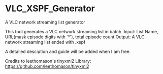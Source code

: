 # VLC_XSPF_Generator
A VLC network streaming list generator

This tool generates a VLC network streaming list in batch.
Input: List Name, URL(mask episode digits with '*'), total episode count
Output: A VLC network streaming list ended with .xspf

A detailed desciption and guide will be added when I am free.

Credits to leethomason's tinyxml2 Library: https://github.com/leethomason/tinyxml2
